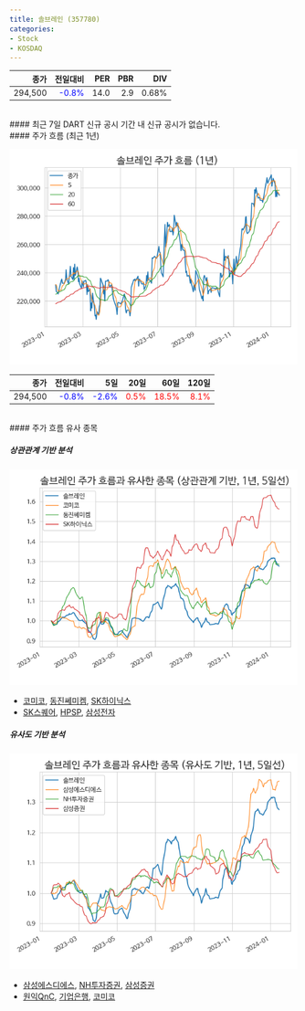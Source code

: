 ```yaml
---
title: 솔브레인 (357780)
categories:
- Stock
- KOSDAQ
---
```


|**종가**|**전일대비**|**PER**|**PBR**|**DIV**|
|---:|-------:|--:|--:|--:|
|294,500|<span style="color: blue">-0.8%</span>|14.0|2.9|0.68%|

<!-- more -->

<br>
#### 최근 7일 DART 신규 공시
기간 내 신규 공시가 없습니다.

<br>
#### 주가 흐름 (최근 1년)

![357780](/assets/images/stock/357780.png)

|**종가**|**전일대비**|**5일**|**20일**|**60일**|**120일**|
|---:|-------:|--:|---:|---:|----:|
|294,500|<span style="color: blue">-0.8%</span>|<span style="color: blue">-2.6%</span>|<span style="color: red">0.5%</span>|<span style="color: red">18.5%</span>|<span style="color: red">8.1%</span>|

<br>
#### 주가 흐름 유사 종목

##### 상관관계 기반 분석

![357780](/assets/images/stock/357780_corr.png)
- [코미코](/183300/), [동진쎄미켐](/005290/), [SK하이닉스](/000660/)
- [SK스퀘어](/402340/), [HPSP](/403870/), [삼성전자](/005930/)

##### 유사도 기반 분석

![357780](/assets/images/stock/357780_sim.png)
- [삼성에스디에스](/018260/), [NH투자증권](/005940/), [삼성증권](/016360/)
- [원익QnC](/074600/), [기업은행](/024110/), [코미코](/183300/)